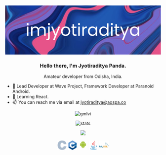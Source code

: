 <p align="center"> <img src="panda.png" alt="me!"/></p>
<h3 align="center">Hello there, I'm Jyotiraditya Panda.</h3>
<p align="center">Amateur developer from Odisha, India. <br></p>

- 📱 Lead Developer at Wave Project, Framework Developer at Paranoid Android. <br>
- 🌱 Learning React. <br>
- 📫 You can reach me via email at <a href="mailto:jyotiraditya@aospa.co">jyotiraditya@aospa.co</a><br>

<p align="center"> <img src="https://komarev.com/ghpvc/?username=imjyotiraditya&style=flat-square" alt="gmlvi" /> </p>
<p align="center"> <img src="https://github-readme-stats.vercel.app/api?username=imjyotiraditya&show_icons=true&theme=dark" alt="stats"/><br></p>
<p align="center"> <img src="https://github-readme-streak-stats.herokuapp.com/?user=imjyotiraditya&theme=dark"/></p>

<p align="center">
	<img src="https://raw.githubusercontent.com/devicons/devicon/master/icons/c/c-original.svg" alt="c" width="30" height="30"/>
        <img src="https://raw.githubusercontent.com/devicons/devicon/master/icons/cplusplus/cplusplus-original.svg" alt="cplusplus" width="30" height="30"/>
	<img src="https://raw.githubusercontent.com/devicons/devicon/master/icons/android/android-original-wordmark.svg" alt="android" width="30" height="30"/>
	<img src="https://raw.githubusercontent.com/devicons/devicon/master/icons/java/java-original.svg" alt="java" width="30" height="30"/>
	<img src="https://raw.githubusercontent.com/devicons/devicon/master/icons/mysql/mysql-original-wordmark.svg" alt="mysql" width="30" height="30"/>
</p>
